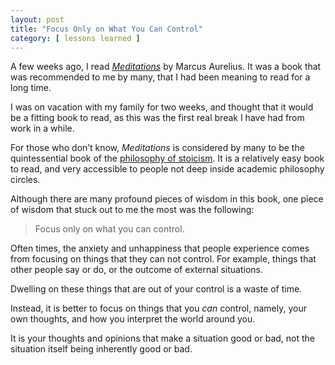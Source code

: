 ```yaml
---
layout: post
title: "Focus Only on What You Can Control"
category: [ lessons learned ]
---
```


A few weeks ago, I read *[Meditations](https://en.wikipedia.org/wiki/Meditations)* by Marcus Aurelius. It was a book that was recommended to me by many, that I had been meaning to read for a long time.

I was on vacation with my family for two weeks, and thought that it would be a fitting book to read, as this was the first real break I have had from work in a while.

For those who don’t know, *Meditations* is considered by many to be the quintessential book of the [philosophy of stoicism](https://en.wikipedia.org/wiki/Stoicism). It is a relatively easy book to read, and very accessible to people not deep inside academic philosophy circles.

Although there are many profound pieces of wisdom in this book, one piece of wisdom that stuck out to me the most was the following:

> Focus only on what you can control.

Often times, the anxiety and unhappiness that people experience comes from focusing on things that they can not control. For example, things that other people say or do, or the outcome of external situations.

Dwelling on these things that are out of your control is a waste of time.

Instead, it is better to focus on things that you *can* control, namely, your own thoughts, and how you interpret the world around you.

It is your thoughts and opinions that make a situation good or bad, not the situation itself being inherently good or bad.
